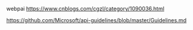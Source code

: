 
webpai
https://www.cnblogs.com/cgzl/category/1090036.html

https://github.com/Microsoft/api-guidelines/blob/master/Guidelines.md